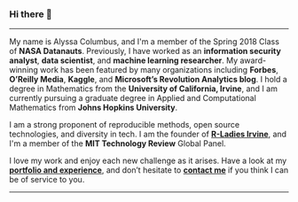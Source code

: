### Hi there 👋

<!--
**Manlilili1234qy5n/Manlilili1234qy5n** is a ✨ _special_ ✨ repository because its `README.md` (this file) appears on your GitHub profile.

Here are some ideas to get you started:

- 🔭 I’m currently working on ...
- 🌱 I’m currently learning ...
- 👯 I’m looking to collaborate on ...
- 🤔 I’m looking for help with ...
- 💬 Ask me about ...
- 📫 How to reach me: ...
- 😄 Pronouns: ...
- ⚡ Fun fact: ...
-->
---------------------------------------------------------------------------------------------------------------------------------------------------------------------------------

My name is Alyssa Columbus, and I'm a member of the Spring 2018 Class of **NASA Datanauts**. Previously, I have worked as an **information security analyst**, **data scientist**, and **machine learning researcher**. My award-winning work has been featured by many organizations including **Forbes**, **O’Reilly Media**, **Kaggle**, and **Microsoft’s Revolution Analytics blog**. I hold a degree in Mathematics from the **University of California, Irvine**, and I am currently pursuing a graduate degree in Applied and Computational Mathematics from **Johns Hopkins University**.

I am a strong proponent of reproducible methods, open source technologies, and diversity in tech. I am the founder of **[R-Ladies Irvine](https://www.rladiesirvine.org)**, and I'm a member of the **MIT Technology Review** Global Panel.

I love my work and enjoy each new challenge as it arises. Have a look at my **[portfolio and experience](https://alyssacolumbus.com)**, and don’t hesitate to **[contact me](mailto:hello@alyssacolumbus.com)** if you think I can be of service to you.

---------------------------------------------------------------------------------------------------------------------------------------------------------------------------------
